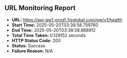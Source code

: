 ## URL Monitoring Report

- **URL:** https://api-gw1-prod1.fisglobal.com/gw/v1/health
- **Start Time:** 2025-05-20T03:38:58.759760
- **End Time:** 2025-05-20T03:38:58.888912
- **Total Time Taken:** 0.129152 seconds
- **HTTP Status Code:** 200
- **Status:** Success
- **Failure Reason:** N/A
